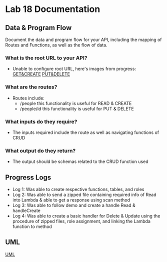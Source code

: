 # Lab 18 Documentation


## Data & Program Flow
Document the data and program flow for your API, including the mapping of Routes and Functions, as well as the flow of data.

### What is the root URL to your API?
- Unable to configure root URL, here's images from progress:
[GET&CREATE](./assets/image1.png)
[PUT&DELETE](./assets/image2.png)

### What are the routes?
- Routes include: 
    - /people this functionality is useful for READ & CREATE
    - /people/id this functionality is useful for PUT & DELETE

### What inputs do they require?
- The inputs required include the route as well as navigating functions of CRUD

### What output do they return?
- The output should be schemas related to the CRUD function used

## Progress Logs
- Log 1: Was able to create respective functions, tables, and roles
- Log 2: Was able to send a zipped file containing required info of Read into Lambda & able to get a response using scan method
- Log 3: Was able to follow demo and create a handle Read & handleCreate 
- Log 4: Was able to create a basic handler for Delete & Update using the procedure of zipped files, role assignment, and linking the Lambda function to method


## UML
[UML](./assets/Lab18.png)